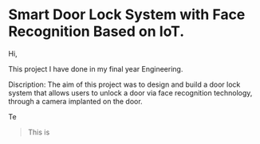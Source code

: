# Smart Door Lock System with Face Recognition Based on IoT.

Hi, 

This project I have done in my final year Engineering.


Discription: 
The aim of this project was to design and build a door lock system that allows users to unlock a door via face recognition technology, through a camera implanted on the door.

Te
> This is 
